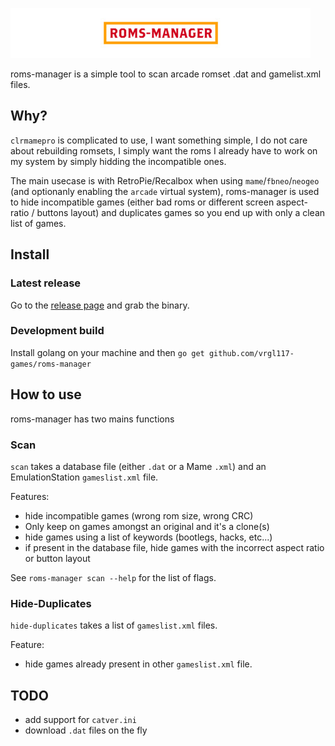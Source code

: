 ![roms-manager logo](./logo.jpg "roms-manager's logo")

roms-manager is a simple tool to scan arcade romset .dat and gamelist.xml files.

## Why?

`clrmamepro` is complicated to use, I want something simple, I do not care about rebuilding romsets, I simply want the roms I already have to work on my system by simply hidding the incompatible ones.

The main usecase is with RetroPie/Recalbox when using `mame`/`fbneo`/`neogeo` (and optionanly enabling the `arcade` virtual system), roms-manager is used to hide incompatible games (either bad roms or different screen aspect-ratio / buttons layout) and duplicates games so you end up with only a clean list of games.

## Install

### Latest release

Go to the [release page](https://github.com/vrgl117-games/roms-manager/releases) and grab the binary.

### Development build

Install golang on your machine and then `go get github.com/vrgl117-games/roms-manager`

## How to use

roms-manager has two mains functions

### Scan

`scan` takes a database file (either `.dat` or a Mame `.xml`) and an EmulationStation `gameslist.xml` file.

Features: 
* hide incompatible games (wrong rom size, wrong CRC)
* Only keep on games amongst an original and it's a clone(s)
* hide games using a list of keywords (bootlegs, hacks, etc...)
* if present in the database file, hide games with the incorrect aspect ratio or button layout

See `roms-manager scan --help` for the list of flags.

### Hide-Duplicates

`hide-duplicates` takes a list of  `gameslist.xml` files.

Feature:
* hide games already present in other `gameslist.xml` file.

## TODO

* add support for `catver.ini`
* download `.dat` files on the fly